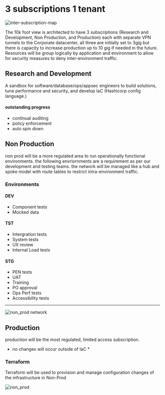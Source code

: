 # 3 subscriptions 1 tenant

![inter-subscription-map](https://stdsoinventory0001.blob.core.windows.net/mdwikiimages/inter-subscription-map.png)

The 10k foot view is architected to have 3 subscriptions (Research and Development, Non Production, and Production) each with separate VPN tunnels to the Corporate datacenter, all three are initially set to 3gig but there is capacity to increase production up to 10 gig if needed in the future. Resources will be group logically by application and environment to allow for security measures to deny inter-environment traffic. 

## Research and Development

A sandbox for software/database/ops/appsec engineers to build solutions, tune performance and security, and develop IaC (Hashicorp config language.)

#### outstanding progress

- continual auditing
- policy enforcement
- auto spin down


## Non Production

non prod will be a more regulated area to run operationally functional environments. the following envriornments are a requirement as per our development and testing teams. the network will be managed like a hub and spoke model with route tables to restrict intra-environment traffic.

### Environments

#### DEV

- Component tests
- Mocked data

#### TST

- Intergration tests
- System tests 
- UX review
- Internal Load tests

#### STG

- PEN tests
- UAT
- Training
- PO approval
- Ops Perf tests
- Accessibility tests

---

![non_prod network](https://stdsoinventory0001.blob.core.windows.net/mdwikiimages/nonprod2.png)

## Production

production will be the most regulated, limited access subscription. 

* no changes will occur outside of IaC *

### Terraform 

Terraform will be used to provision and manage configuration changes of the infrastructure in Non-Prod

![non_prod](https://stdsoinventory0001.blob.core.windows.net/mdwikiimages/nonprod1.png)